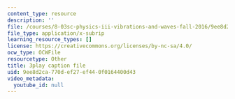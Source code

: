 ```yaml
---
content_type: resource
description: ''
file: /courses/8-03sc-physics-iii-vibrations-and-waves-fall-2016/9ee8d2ca770def27ef440f0164400d43_sBKHUPDUI1o.srt
file_type: application/x-subrip
learning_resource_types: []
license: https://creativecommons.org/licenses/by-nc-sa/4.0/
ocw_type: OCWFile
resourcetype: Other
title: 3play caption file
uid: 9ee8d2ca-770d-ef27-ef44-0f0164400d43
video_metadata:
  youtube_id: null
---
```

